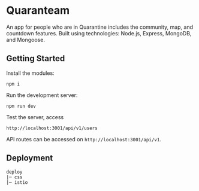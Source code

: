 # Quaranteam

An app for people who are in Quarantine includes the community, map, and countdown features.
Built using technologies: Node.js, Express, MongoDB, and Mongoose.

## Getting Started

Install the modules:

```
npm i
```

Run the development server:

```
npm run dev
```

Test the server, access

```
http://localhost:3001/api/v1/users
```

API routes can be accessed on `http://localhost:3001/api/v1`.

## Deployment

```
deploy
|─ css
|─ istio
```

